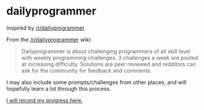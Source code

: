 # dailyprogrammer
Inspired by [/r/dailyprogrammer](http://www.reddit.com/r/dailyprogrammer)

From the [/r/dailyprogrammer](http://www.reddit.com/r/dailyprogrammer) wiki:
>Dailyprogrammer is about challenging programmers of all skill level with weekly programming challenges. 3 challenges a week are posted at increasing difficulty. Solutions are peer reviewed and redditors can ask for the community for feedback and comments.

I may also include some prompts/challenges from other places, and will hopefully learn a lot through this process. 

[I will record my progress here.](log.md)
